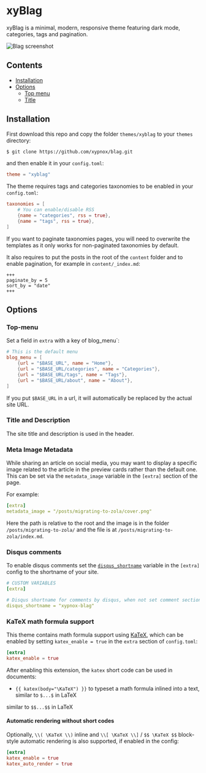 # xyBlag

xyBlag is a minimal, modern, responsive theme featuring dark mode, categories, tags and pagination.

![Blag screenshot](https://github.com/xypnox/blag/blob/master/themes/xyblag/screenshot.png?raw=true)

## Contents

- [Installation](#installation)
- [Options](#options)
  - [Top menu](#top-menu)
  - [Title](#title)

## Installation

First download this repo and copy the folder `themes/xyblag` to your `themes` directory:

```bash
$ git clone https://github.com/xypnox/blag.git
```

and then enable it in your `config.toml`:

```toml
theme = "xyblag"
```

The theme requires tags and categories taxonomies to be enabled in your `config.toml`:

```toml
taxonomies = [
    # You can enable/disable RSS
    {name = "categories", rss = true},
    {name = "tags", rss = true},
]
```

If you want to paginate taxonomies pages, you will need to overwrite the templates
as it only works for non-paginated taxonomies by default.

It also requires to put the posts in the root of the `content` folder and to enable pagination, for example in `content/_index.md`:

```
+++
paginate_by = 5
sort_by = "date"
+++
```

## Options

### Top-menu

Set a field in `extra` with a key of blog_menu`:

```toml
# This is the default menu
blog_menu = [
    {url = "$BASE_URL", name = "Home"},
    {url = "$BASE_URL/categories", name = "Categories"},
    {url = "$BASE_URL/tags", name = "Tags"},
    {url = "$BASE_URL/about", name = "About"},
]
```

If you put `$BASE_URL` in a url, it will automatically be replaced by the actual
site URL.

### Title and Description

The site title and description is used in the header.

### Meta Image Metadata

While sharing an article on social media, you may want to display a specific image related to the article in the preview cards rather than the default one. This can be set via the `metadata_image` variable in the `[extra]` section of the page.

For example:

```yaml
[extra]
metadata_image = "/posts/migrating-to-zola/cover.png"
```

Here the path is relative to the root and the image is in the folder `/posts/migrating-to-zola/` and the file is at `/posts/migrating-to-zola/index.md`.

### Disqus comments

To enable disqus comments set the [`disqus_shortname`](https://help.disqus.com/en/articles/1717111-what-s-a-shortname) variable in the `[extra]` config to the shortname of your site.

```yaml
# CUSTOM VARIABLES
[extra]

# Disqus shortname for comments by disqus, when not set comment section isn't displayed
disqus_shortname = "xypnox-blag"
```

### KaTeX math formula support

This theme contains math formula support using [KaTeX](https://katex.org/),
which can be enabled by setting `katex_enable = true` in the `extra` section
of `config.toml`:

```toml
[extra]
katex_enable = true
```

After enabling this extension, the `katex` short code can be used in documents:

- `{{ katex(body="\KaTeX") }}` to typeset a math formula inlined into a text,
  similar to `$...$` in LaTeX
<!-- - `{% katex(block=true) %}\KaTeX{% end %}` to typeset a block of math formulas, -->
  similar to `$$...$$` in LaTeX

#### Automatic rendering without short codes

Optionally, `\\( \KaTeX \\)` inline and `\\[ \KaTeX \\]` / `$$ \KaTeX $$`
block-style automatic rendering is also supported, if enabled in the config:

```toml
[extra]
katex_enable = true
katex_auto_render = true
```
